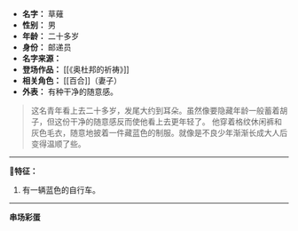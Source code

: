 
- **名字：** 草薙
- **性别：** 男
- **年龄：** 二十多岁
- **身份：** 邮递员
- **名字来源：** 
- **登场作品：** [[《奥杜邦的祈祷》]]
- **相关角色：** [[百合]]（妻子）
- **外表：** 有种干净的随意感。

> 这名青年看上去二十多岁，发尾大约到耳朵。虽然像要隐藏年龄一般蓄着胡子，但这份干净的随意感反而使他看上去更年轻了。
> 他穿着格纹休闲裤和灰色毛衣，随意地披着一件藏蓝色的制服。就像是不良少年渐渐长成大人后变得温顺了些。

---

**📮特征：** 

1. 有一辆蓝色的自行车。

---

**串场彩蛋** 